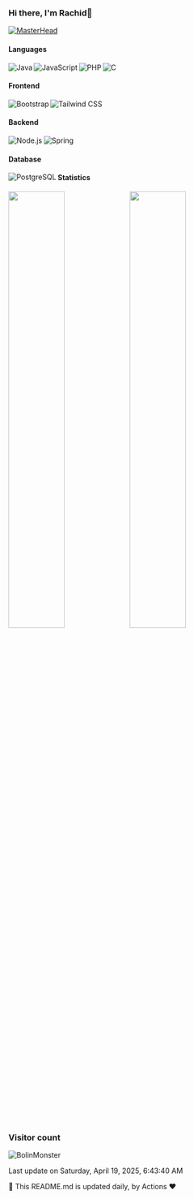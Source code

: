 

### Hi there, I'm Rachid👋

[![MasterHead](https://zupimages.net/up/23/33/irwb.gif)](https://github.com/BolinMonster)

<!--
**BolinMonster/BolinMonster** is a ✨ _special_ ✨ repository because its `README.md` (this file) appears on your GitHub profile.

Here are some ideas to get you started:

- 🔭 I’m currently working on ...
- 🌱 I’m currently learning ...
- 👯 I’m looking to collaborate on ...
- 🤔 I’m looking for help with ...
- 💬 Ask me about ...
- 📫 How to reach me: ...
- 😄 Pronouns: ...
- ⚡ Fun fact: ...
-->

#### Languages

<img align="left" alt="Java" src="https://img.shields.io/badge/java-%23ED8B00.svg?style=for-the-badge&logo=openjdk&logoColor=white"/>
<img align="left" alt="JavaScript" src="https://img.shields.io/badge/JavaScript-F7DF1E?style=for-the-badge&logo=javascript&logoColor=black"/>
<img align="left" alt="PHP" src="https://img.shields.io/badge/php-%23777BB4.svg?style=for-the-badge&logo=php&logoColor=white"/>
<img alt="C" src="https://img.shields.io/badge/c-%2300599C.svg?style=for-the-badge&logo=c&logoColor=white"/>

#### Frontend

<img align="left" alt="Bootstrap" src="https://img.shields.io/badge/Bootstrap-563D7C?style=for-the-badge&logo=bootstrap&logoColor=white"/>
<img alt="Tailwind CSS" src="https://img.shields.io/badge/Tailwind_CSS-38B2AC?style=for-the-badge&logo=tailwind-css&logoColor=white"/>

#### Backend

<img align="left" alt="Node.js" src="https://img.shields.io/badge/node.js-6DA55F?style=for-the-badge&logo=node.js&logoColor=white"/>
<img alt="Spring" src="https://img.shields.io/badge/Spring-6DB33F?style=for-the-badge&logo=spring&logoColor=white"/>

#### Database

<img align="left" alt="PostgreSQL" src="https://img.shields.io/badge/PostgreSQL-316192?style=for-the-badge&logo=postgresql&logoColor=white"/>

#### Statistics

<img align="left" width="47%" src="https://github-readme-stats.vercel.app/api?username=BolinMonster&show_icons=true&theme=algolia" />
<img width="47%" src="https://github-readme-stats.vercel.app/api/top-langs/?username=BolinMonster&layout=compact" />

### Visitor count

<p align="left"> <img src="https://komarev.com/ghpvc/?username=BolinMonster&label=Profile%20views&color=0e75b6&style=flat-square" alt="BolinMonster" /> </p>

Last update on Saturday, April 19, 2025, 6:43:40 AM

🤖 This README.md is updated daily, by Actions ❤️

